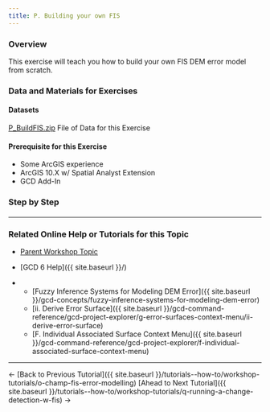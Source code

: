 ```yaml
---
title: P. Building your own FIS
---
```


### Overview

This exercise will teach you how to build your own FIS DEM error model from scratch.  

 

### Data and Materials for Exercises

#### Datasets

[P_BuildFIS.zip](http://etalweb.joewheaton.org/etal_workshops/GCD/2015_USU/P_BuildFIS.zip) File of Data for this Exercise 

#### Prerequisite for this Exercise

- Some ArcGIS experience
- ArcGIS 10.X w/ Spatial Analyst Extension
- GCD Add-In

### Step by Step

####  

------

### Related Online Help or Tutorials for this Topic

- [Parent Workshop Topic](http://gcdworkshop.joewheaton.org/workshop-topics/versions/3-day-workshop/2-errors-uncertainties/p-building-your-own-fis)

- [GCD 6 Help]({{ site.baseurl }}/)

- - [Fuzzy Inference Systems for Modeling DEM Error]({{ site.baseurl }}/gcd-concepts/fuzzy-inference-systems-for-modeling-dem-error)
  - [ii. Derive Error Surface]({{ site.baseurl }}/gcd-command-reference/gcd-project-explorer/g-error-surfaces-context-menu/ii-derive-error-surface)
  - [F. Individual Associated Surface Context Menu]({{ site.baseurl }}/gcd-command-reference/gcd-project-explorer/f-individual-associated-surface-context-menu)

------

← [Back to Previous Tutorial]({{ site.baseurl }}/tutorials--how-to/workshop-tutorials/o-champ-fis-error-modelling)            [Ahead to Next Tutorial]({{ site.baseurl }}/tutorials--how-to/workshop-tutorials/q-running-a-change-detection-w-fis) →